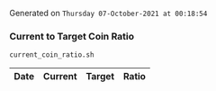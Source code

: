 Generated on `Thursday 07-October-2021 at 00:18:54`

### Current to Target Coin Ratio
`current_coin_ratio.sh`

Date|Current|Target|Ratio
---|---|---|---
